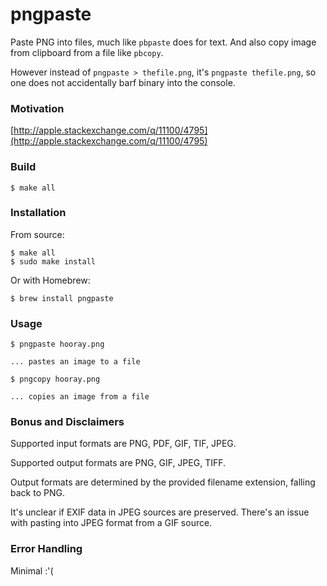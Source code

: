 pngpaste
========

Paste PNG into files, much like `pbpaste` does for text.
And also copy image from clipboard from a file like `pbcopy`.

However instead of `pngpaste > thefile.png`, it's `pngpaste thefile.png`,
so one does not accidentally barf binary into the console.

### Motivation

[http://apple.stackexchange.com/q/11100/4795](http://apple.stackexchange.com/q/11100/4795)

### Build

    $ make all

### Installation

From source:

    $ make all
    $ sudo make install

Or with Homebrew:

    $ brew install pngpaste

### Usage

    $ pngpaste hooray.png

    ... pastes an image to a file
    
    $ pngcopy hooray.png
    
    ... copies an image from a file

### Bonus and Disclaimers

Supported input formats are PNG, PDF, GIF, TIF, JPEG.

Supported output formats are PNG, GIF, JPEG, TIFF.

Output formats are determined by the provided filename extension,
falling back to PNG.

It's unclear if EXIF data in JPEG sources are preserved. There's an
issue with pasting into JPEG format from a GIF source.

### Error Handling

Minimal :'(
